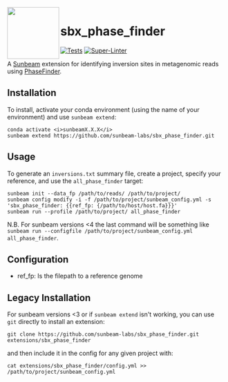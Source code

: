 <img src="https://github.com/sunbeam-labs/sunbeam/blob/stable/docs/images/sunbeam_logo.gif" width=120, height=120 align="left" />

# sbx_phase_finder

<!-- badges: start -->
[![Tests](https://github.com/sunbeam-labs/sbx_phase_finder/actions/workflows/tests.yml/badge.svg)](https://github.com/sunbeam-labs/sbx_phase_finder/actions/workflows/tests.yml)
[![Super-Linter](https://github.com/sunbeam-labs/sbx_phase_finder/actions/workflows/linter.yml/badge.svg)](https://github.com/sunbeam-labs/sbx_phase_finder/actions/workflows/linter.yml)
<!-- badges: end -->

A [Sunbeam](https://github.com/sunbeam-labs/sunbeam) extension for identifying inversion sites in metagenomic reads using [PhaseFinder](https://github.com/XiaofangJ/PhaseFinder).

## Installation

To install, activate your conda environment (using the name of your environment) and use `sunbeam extend`:

    conda activate <i>sunbeamX.X.X</i>
    sunbeam extend https://github.com/sunbeam-labs/sbx_phase_finder.git

## Usage

To generate an `inversions.txt` summary file, create a project, specify your reference, and use the `all_phase_finder` target:

    sunbeam init --data_fp /path/to/reads/ /path/to/project/
    sunbeam config modify -i -f /path/to/project/sunbeam_config.yml -s 'sbx_phase_finder: {{ref_fp: {/path/to/host/host.fa}}}'
    sunbeam run --profile /path/to/project/ all_phase_finder

N.B. For sunbeam versions <4 the last command will be something like `sunbeam run --configfile /path/to/project/sunbeam_config.yml all_phase_finder`.

## Configuration

  - ref_fp: Is the filepath to a reference genome

## Legacy Installation

For sunbeam versions <3 or if `sunbeam extend` isn't working, you can use `git` directly to install an extension:

    git clone https://github.com/sunbeam-labs/sbx_phase_finder.git extensions/sbx_phase_finder

and then include it in the config for any given project with:

    cat extensions/sbx_phase_finder/config.yml >> /path/to/project/sunbeam_config.yml